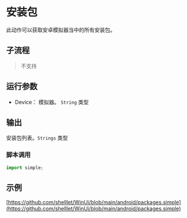# 安装包 
此动作可以获取安卓模拟器当中的所有安装包。




## 子流程

> 不支持


## 运行参数


* Device： 模拟器。 `String` 类型


## 输出
 安装包列表。`Strings` 类型


### 脚本调用

```python
import simple;


```

## 示例

[https://github.com/shelllet/WinUi/blob/main/android/packages.simple](https://github.com/shelllet/WinUi/blob/main/android/packages.simple)
